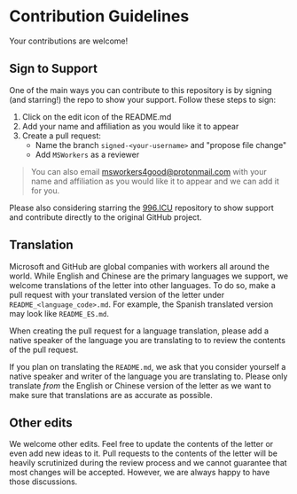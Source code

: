 # Contribution Guidelines

Your contributions are welcome!

## Sign to Support

One of the main ways you can contribute to this repository is by signing (and starring!) the repo to show your support. Follow these steps to sign:

1. Click on the edit icon of the README.md
1. Add your name and affiliation as you would like it to appear
1. Create a pull request:
    - Name the branch `signed-<your-username>` and "propose file change"
    - Add `MSWorkers` as a reviewer
  
> You can also email <msworkers4good@protonmail.com> with your name and affiliation as you would like it to appear and we can add it for you.

Please also considering starring the
[996.ICU](https://github.com/996ICU/996.icu) repository to show support and contribute directly to the original GitHub project.

## Translation

Microsoft and GitHub are global companies with workers all around the world. While English and Chinese are the primary languages we support, we welcome translations of the letter into other languages. To do so, make a pull request with your translated version of the letter under `README_<language_code>.md`. For example, the Spanish translated version may look like `README_ES.md`. 

When creating the pull request for a language translation, please add a native speaker of the language you are translating to to review the contents of the pull request.

If you plan on translating the `README.md`, we ask that you consider yourself a native speaker and writer of the language you are translating to. Please only translate _from_ the English or Chinese version of the letter as we want to make sure that translations are as accurate as possible. 

## Other edits

We welcome other edits. Feel free to update the contents of the letter or even add new ideas to it. Pull requests to the contents of the letter will be heavily scrutinized during the review process and we cannot guarantee that most changes will be accepted. However, we are always happy to have those discussions.
